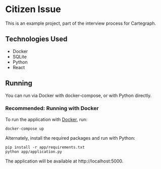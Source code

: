 # Citizen Issue

This is an example project, part of the interview process for Cartegraph.

## Technologies Used
- Docker
- SQLite
- Python
- React

## Running
You can run via Docker with docker-compose, or with Python directly.


### Recommended: Running with Docker

To run the application with [Docker](https://www.docker.com/community-edition), run:

    docker-compose up

Alternately, install the required packages and run with Python:

    pip install -r app/requirements.txt
    python app/application.py

The application will be available at http://localhost:5000.
